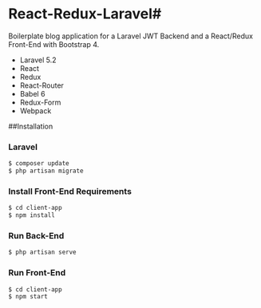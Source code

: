 # React-Redux-Laravel#

Boilerplate blog application for a Laravel JWT Backend and a React/Redux Front-End with Bootstrap 4.

* Laravel 5.2
* React
* Redux
* React-Router
* Babel 6
* Redux-Form
* Webpack

##Installation

### Laravel
```sh
$ composer update
$ php artisan migrate 

```

### Install Front-End Requirements
```sh
$ cd client-app
$ npm install
```

### Run Back-End

```sh
$ php artisan serve
```


### Run Front-End

```sh
$ cd client-app
$ npm start
```
 
